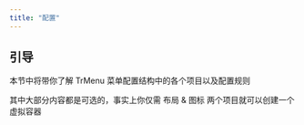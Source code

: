 ```yaml
---
title: "配置"
---
```


## 引导

本节中将带你了解 TrMenu 菜单配置结构中的各个项目以及配置规则

其中大部分内容都是可选的，事实上你仅需 布局 & 图标 两个项目就可以创建一个虚拟容器

